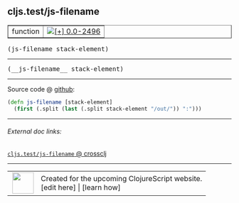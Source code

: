 ## cljs.test/js-filename



 <table border="1">
<tr>
<td>function</td>
<td><a href="https://github.com/cljsinfo/cljs-api-docs/tree/0.0-2496"><img valign="middle" alt="[+] 0.0-2496" title="Added in 0.0-2496" src="https://img.shields.io/badge/+-0.0--2496-lightgrey.svg"></a> </td>
</tr>
</table>

<samp>(js-filename stack-element)</samp><br>

---

 <samp>
(__js-filename__ stack-element)<br>
</samp>

---







Source code @ [github]():

```clj
(defn js-filename [stack-element]
  (first (.split (last (.split stack-element "/out/")) ":")))
```

<!--
Repo - tag - source tree - lines:

 <pre>

</pre>

-->

---



###### External doc links:

[`cljs.test/js-filename` @ crossclj](http://crossclj.info/fun/cljs.test.cljs/js-filename.html)<br>

---

 <table>
<tr><td>
<img valign="middle" align="right" width="48px" src="http://i.imgur.com/Hi20huC.png">
</td><td>
Created for the upcoming ClojureScript website.<br>
[edit here] | [learn how]
</td></tr></table>

[edit here]:https://github.com/cljsinfo/cljs-api-docs/blob/master/cljsdoc/cljs.test/js-filename.cljsdoc
[learn how]:https://github.com/cljsinfo/cljs-api-docs/wiki/cljsdoc-files

<!--

This information was too distracting to show to readers, but I'll leave it
commented here since it is helpful to:

- pretty-print the data used to generate this document
- and show how to retrieve that data



The API data for this symbol:

```clj
{:ns "cljs.test",
 :name "js-filename",
 :signature ["[stack-element]"],
 :name-encode "js-filename",
 :history [["+" "0.0-2496"]],
 :type "function",
 :full-name-encode "cljs.test/js-filename",
 :source {:code "(defn js-filename [stack-element]\n  (first (.split (last (.split stack-element \"/out/\")) \":\")))",
          :title "Source code",
          :repo "clojurescript",
          :tag "r1.8.51",
          :filename "src/main/cljs/cljs/test.cljs",
          :lines [372 373],
          :url "https://github.com/clojure/clojurescript/blob/r1.8.51/src/main/cljs/cljs/test.cljs#L372-L373"},
 :usage ["(js-filename stack-element)"],
 :full-name "cljs.test/js-filename",
 :cljsdoc-url "https://github.com/cljsinfo/cljs-api-docs/blob/master/cljsdoc/cljs.test/js-filename.cljsdoc"}

```

Retrieve the API data for this symbol:

```clj
;; from Clojure REPL
(require '[clojure.edn :as edn])
(-> (slurp "https://raw.githubusercontent.com/cljsinfo/cljs-api-docs/catalog/cljs-api.edn")
    (edn/read-string)
    (get-in [:symbols "cljs.test/js-filename"]))
```

-->
